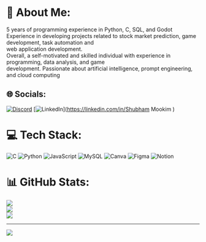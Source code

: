 # 💫 About Me:
5 years of programming experience in Python, C, SQL, and Godot<br>Experience in developing projects related to stock market prediction, game development, task automation and<br>web application development.<br>Overall, a self-motivated and skilled individual with experience in programming, data analysis, and game<br>development. Passionate about artificial intelligence, prompt engineering, and cloud computing


## 🌐 Socials:
[![Discord](https://img.shields.io/badge/Discord-%237289DA.svg?logo=discord&logoColor=white)](https://discord.gg/milkyway_gal) [![LinkedIn](https://img.shields.io/badge/LinkedIn-%230077B5.svg?logo=linkedin&logoColor=white)](https://linkedin.com/in/Shubham Mookim ) 

# 💻 Tech Stack:
![C](https://img.shields.io/badge/c-%2300599C.svg?style=for-the-badge&logo=c&logoColor=white) ![Python](https://img.shields.io/badge/python-3670A0?style=for-the-badge&logo=python&logoColor=ffdd54) ![JavaScript](https://img.shields.io/badge/javascript-%23323330.svg?style=for-the-badge&logo=javascript&logoColor=%23F7DF1E) ![MySQL](https://img.shields.io/badge/mysql-%2300f.svg?style=for-the-badge&logo=mysql&logoColor=white) ![Canva](https://img.shields.io/badge/Canva-%2300C4CC.svg?style=for-the-badge&logo=Canva&logoColor=white) 	![Figma](https://img.shields.io/badge/figma-%23F24E1E.svg?style=for-the-badge&logo=figma&logoColor=white) ![Notion](https://img.shields.io/badge/Notion-%23000000.svg?style=for-the-badge&logo=notion&logoColor=white)
# 📊 GitHub Stats:
![](https://github-readme-stats.vercel.app/api?username=shubham-mookim&theme=monokai&hide_border=false&include_all_commits=false&count_private=false)<br/>
![](https://github-readme-streak-stats.herokuapp.com/?user=shubham-mookim&theme=monokai&hide_border=false)<br/>
![](https://github-readme-stats.vercel.app/api/top-langs/?username=shubham-mookim&theme=monokai&hide_border=false&include_all_commits=false&count_private=false&layout=compact)

---
[![](https://visitcount.itsvg.in/api?id=shubham-mookim&icon=3&color=7)](https://visitcount.itsvg.in)
